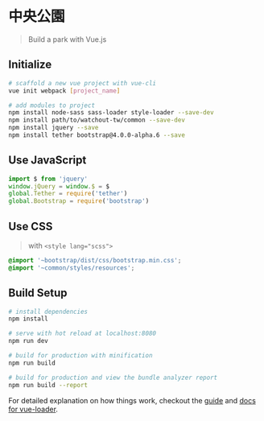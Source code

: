 # 中央公園

> Build a park with Vue.js

## Initialize

``` bash
# scaffold a new vue project with vue-cli
vue init webpack [project_name]

# add modules to project
npm install node-sass sass-loader style-loader --save-dev
npm install path/to/watchout-tw/common --save-dev
npm install jquery --save
npm install tether bootstrap@4.0.0-alpha.6 --save
```

## Use JavaScript

``` js
import $ from 'jquery'
window.jQuery = window.$ = $
global.Tether = require('tether')
global.Bootstrap = require('bootstrap')
```

## Use CSS

> with `<style lang="scss">`

``` css
@import '~bootstrap/dist/css/bootstrap.min.css';
@import '~common/styles/resources';
```

## Build Setup

``` bash
# install dependencies
npm install

# serve with hot reload at localhost:8080
npm run dev

# build for production with minification
npm run build

# build for production and view the bundle analyzer report
npm run build --report
```

For detailed explanation on how things work, checkout the [guide](http://vuejs-templates.github.io/webpack/) and [docs for vue-loader](http://vuejs.github.io/vue-loader).
